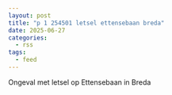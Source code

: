 ```yaml
---
layout: post
title: "p 1 254501 letsel ettensebaan breda"
date: 2025-06-27
categories: 
  - rss
tags: 
  - feed
---
```


Ongeval met letsel op Ettensebaan in Breda
